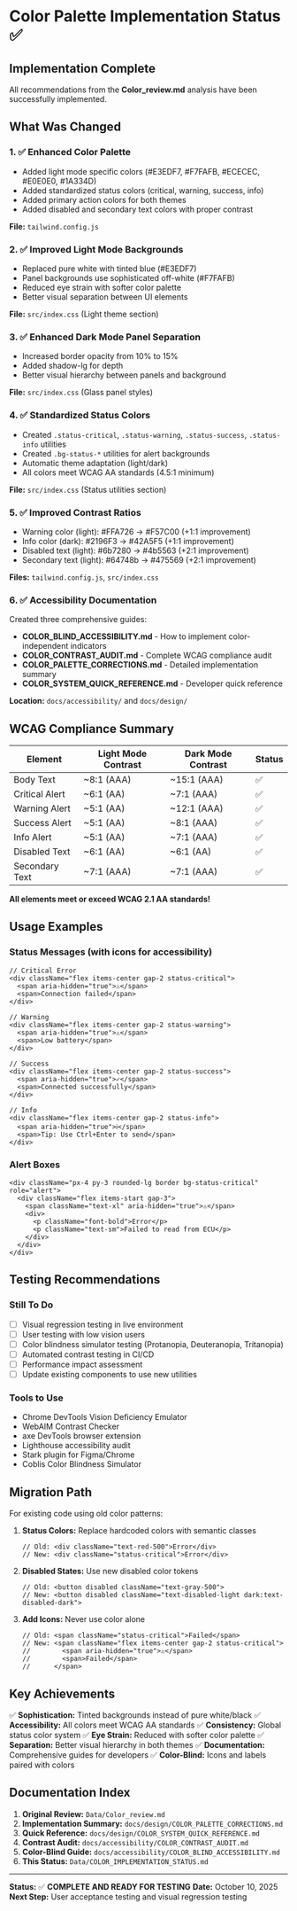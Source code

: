 # Color Palette Implementation Status ✅

## Implementation Complete

All recommendations from the **Color_review.md** analysis have been successfully implemented.

## What Was Changed

### 1. ✅ Enhanced Color Palette
- Added light mode specific colors (#E3EDF7, #F7FAFB, #ECECEC, #E0E0E0, #1A334D)
- Added standardized status colors (critical, warning, success, info)
- Added primary action colors for both themes
- Added disabled and secondary text colors with proper contrast

**File:** `tailwind.config.js`

### 2. ✅ Improved Light Mode Backgrounds
- Replaced pure white with tinted blue (#E3EDF7)
- Panel backgrounds use sophisticated off-white (#F7FAFB)
- Reduced eye strain with softer color palette
- Better visual separation between UI elements

**File:** `src/index.css` (Light theme section)

### 3. ✅ Enhanced Dark Mode Panel Separation
- Increased border opacity from 10% to 15%
- Added shadow-lg for depth
- Better visual hierarchy between panels and background

**File:** `src/index.css` (Glass panel styles)

### 4. ✅ Standardized Status Colors
- Created `.status-critical`, `.status-warning`, `.status-success`, `.status-info` utilities
- Created `.bg-status-*` utilities for alert backgrounds
- Automatic theme adaptation (light/dark)
- All colors meet WCAG AA standards (4.5:1 minimum)

**File:** `src/index.css` (Status utilities section)

### 5. ✅ Improved Contrast Ratios
- Warning color (light): #FFA726 → #F57C00 (+1:1 improvement)
- Info color (dark): #2196F3 → #42A5F5 (+1:1 improvement)
- Disabled text (light): #6b7280 → #4b5563 (+2:1 improvement)
- Secondary text (light): #64748b → #475569 (+2:1 improvement)

**Files:** `tailwind.config.js`, `src/index.css`

### 6. ✅ Accessibility Documentation
Created three comprehensive guides:
- **COLOR_BLIND_ACCESSIBILITY.md** - How to implement color-independent indicators
- **COLOR_CONTRAST_AUDIT.md** - Complete WCAG compliance audit
- **COLOR_PALETTE_CORRECTIONS.md** - Detailed implementation summary
- **COLOR_SYSTEM_QUICK_REFERENCE.md** - Developer quick reference

**Location:** `docs/accessibility/` and `docs/design/`

## WCAG Compliance Summary

| Element | Light Mode Contrast | Dark Mode Contrast | Status |
|---------|-------------------|-------------------|--------|
| Body Text | ~8:1 (AAA) | ~15:1 (AAA) | ✅ |
| Critical Alert | ~6:1 (AA) | ~7:1 (AAA) | ✅ |
| Warning Alert | ~5:1 (AA) | ~12:1 (AAA) | ✅ |
| Success Alert | ~5:1 (AA) | ~8:1 (AAA) | ✅ |
| Info Alert | ~5:1 (AA) | ~7:1 (AAA) | ✅ |
| Disabled Text | ~6:1 (AA) | ~6:1 (AA) | ✅ |
| Secondary Text | ~7:1 (AAA) | ~7:1 (AAA) | ✅ |

**All elements meet or exceed WCAG 2.1 AA standards!**

## Usage Examples

### Status Messages (with icons for accessibility)
```tsx
// Critical Error
<div className="flex items-center gap-2 status-critical">
  <span aria-hidden="true">⚠️</span>
  <span>Connection failed</span>
</div>

// Warning
<div className="flex items-center gap-2 status-warning">
  <span aria-hidden="true">⚠️</span>
  <span>Low battery</span>
</div>

// Success
<div className="flex items-center gap-2 status-success">
  <span aria-hidden="true">✓</span>
  <span>Connected successfully</span>
</div>

// Info
<div className="flex items-center gap-2 status-info">
  <span aria-hidden="true">ℹ️</span>
  <span>Tip: Use Ctrl+Enter to send</span>
</div>
```

### Alert Boxes
```tsx
<div className="px-4 py-3 rounded-lg border bg-status-critical" role="alert">
  <div className="flex items-start gap-3">
    <span className="text-xl" aria-hidden="true">⚠️</span>
    <div>
      <p className="font-bold">Error</p>
      <p className="text-sm">Failed to read from ECU</p>
    </div>
  </div>
</div>
```

## Testing Recommendations

### Still To Do
- [ ] Visual regression testing in live environment
- [ ] User testing with low vision users
- [ ] Color blindness simulator testing (Protanopia, Deuteranopia, Tritanopia)
- [ ] Automated contrast testing in CI/CD
- [ ] Performance impact assessment
- [ ] Update existing components to use new utilities

### Tools to Use
- Chrome DevTools Vision Deficiency Emulator
- WebAIM Contrast Checker
- axe DevTools browser extension
- Lighthouse accessibility audit
- Stark plugin for Figma/Chrome
- Coblis Color Blindness Simulator

## Migration Path

For existing code using old color patterns:

1. **Status Colors:** Replace hardcoded colors with semantic classes
   ```tsx
   // Old: <div className="text-red-500">Error</div>
   // New: <div className="status-critical">Error</div>
   ```

2. **Disabled States:** Use new disabled color tokens
   ```tsx
   // Old: <button disabled className="text-gray-500">
   // New: <button disabled className="text-disabled-light dark:text-disabled-dark">
   ```

3. **Add Icons:** Never use color alone
   ```tsx
   // Old: <span className="status-critical">Failed</span>
   // New: <span className="flex items-center gap-2 status-critical">
   //        <span aria-hidden="true">⚠️</span>
   //        <span>Failed</span>
   //      </span>
   ```

## Key Achievements

✅ **Sophistication:** Tinted backgrounds instead of pure white/black
✅ **Accessibility:** All colors meet WCAG AA standards
✅ **Consistency:** Global status color system
✅ **Eye Strain:** Reduced with softer color palette
✅ **Separation:** Better visual hierarchy in both themes
✅ **Documentation:** Comprehensive guides for developers
✅ **Color-Blind:** Icons and labels paired with colors

## Documentation Index

1. **Original Review:** `Data/Color_review.md`
2. **Implementation Summary:** `docs/design/COLOR_PALETTE_CORRECTIONS.md`
3. **Quick Reference:** `docs/design/COLOR_SYSTEM_QUICK_REFERENCE.md`
4. **Contrast Audit:** `docs/accessibility/COLOR_CONTRAST_AUDIT.md`
5. **Color-Blind Guide:** `docs/accessibility/COLOR_BLIND_ACCESSIBILITY.md`
6. **This Status:** `Data/COLOR_IMPLEMENTATION_STATUS.md`

---

**Status:** ✅ **COMPLETE AND READY FOR TESTING**
**Date:** October 10, 2025
**Next Step:** User acceptance testing and visual regression testing

